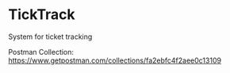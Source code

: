 # TickTrack
System for ticket tracking

Postman Collection: https://www.getpostman.com/collections/fa2ebfc4f2aee0c13109
